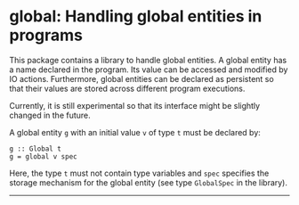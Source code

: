global: Handling global entities in programs
============================================

This package contains a library to handle global entities.
A global entity has a name declared in the program.
Its value can be accessed and modified by IO actions.
Furthermore, global entities can be declared as persistent so that
their values are stored across different program executions.

Currently, it is still experimental so that its interface might
be slightly changed in the future.

A global entity `g` with an initial value `v`
of type `t` must be declared by:

    g :: Global t
    g = global v spec

Here, the type `t` must not contain type variables and
`spec` specifies the storage mechanism for the
global entity (see type `GlobalSpec` in the library).

--------------------------------------------------------------------------
